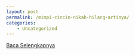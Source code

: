 ```yaml
---
layout: post
permalink: /mimpi-cincin-nikah-hilang-artinya/
categories:
    - Uncategorized
---
```


[Baca Selengkapnya](/02)